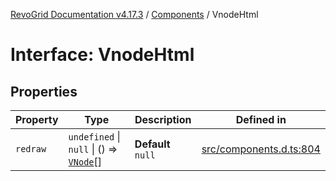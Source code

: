 [RevoGrid Documentation v4.17.3](README.md) / [Components](Namespace.Components.md) / VnodeHtml

# Interface: VnodeHtml

## Properties

| Property | Type | Description | Defined in |
| ------ | ------ | ------ | ------ |
| `redraw` | `undefined` \| `null` \| () => [`VNode`](Interface.VNode.md)[] | **Default** `null` | [src/components.d.ts:804](https://github.com/revolist/revogrid/blob/c9f40461b2daa14fb3a2e5f76080a8e7b65ce7ef/src/components.d.ts#L804) |
